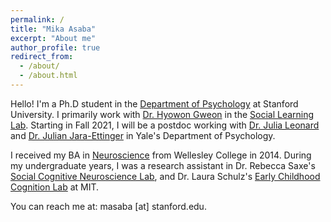 ```yaml
---
permalink: /
title: "Mika Asaba"
excerpt: "About me"
author_profile: true
redirect_from: 
  - /about/
  - /about.html
---
```


Hello! I'm a Ph.D student in the [Department of Psychology](https://psychology.stanford.edu/) at Stanford University. I primarily work with [Dr. Hyowon Gweon](https://web.stanford.edu/~hyo/Home.html) in the [Social Learning Lab](http://sll.stanford.edu/). Starting in Fall 2021, I will be a postdoc working with [Dr. Julia Leonard](https://jlnrd.github.io/) and [Dr. Julian Jara-Ettinger](https://compdevlab.yale.edu/) in Yale's Department of Psychology.

I received my BA in [Neuroscience](https://www.wellesley.edu/neuroscience) from Wellesley College in 2014. During my undergraduate years, I was a research assistant in Dr. Rebecca Saxe's [Social Cognitive Neuroscience Lab](https://saxelab.mit.edu/), and Dr. Laura Schulz's [Early Childhood Cognition Lab](http://eccl.mit.edu/) at MIT.

You can reach me at: masaba [at] stanford.edu.
